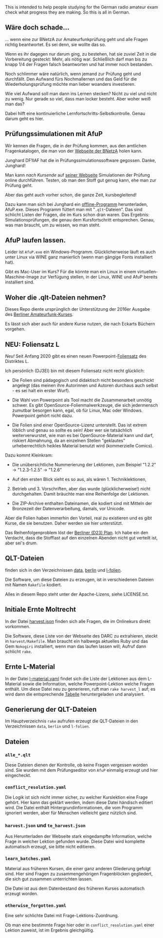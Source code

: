 This is intended to help people studying for the German radio amateur
exam check what progress they are making.  So this is all in German.

## Wäre doch schade...

... wenn eine zur BNetzA zur Amateurfunkprüfung geht und alle Fragen
richtig beantwortet. Es sei denn, sie wollte das so.

Wenn es ihr dagegen nur darum ging, zu bestehen, hat sie zuviel Zeit
in die Vorbereitung gesteckt: Mehr, als nötig war. Schließlich darf
man bis zu knapp 1/4 der Fragen falsch beantworten und hat immer noch
bestanden.

Noch schlimmer wäre natürlich, wenn jemand zur Prüfung geht und
durchfällt. Den Aufwand fürs Nochmallernen und das Geld für die
Wiederholungsprüfung möchte man lieber woanders investieren.

Wie viel Aufwand soll man dann ins Lernen stecken? Nicht zu viel und
nicht zu wenig. Nur gerade so viel, dass man locker besteht. Aber
woher weiß man das?

Dabei hilft eine kontinuierliche
Lernfortschritts-Selbstkontrolle. Genau darum geht es hier.

## Prüfungssimulationen mit AfuP

Wir kennen die Fragen, die in der Prüfung kommen, aus den amtlichen
Fragenkatalogen, die man von der [Webseite der
BNetzA](http://www.bundesnetzagentur.de/cln_1432/DE/Sachgebiete/Telekommunikation/Unternehmen_Institutionen/Frequenzen/SpezielleAnwendungen/Amateurfunk/amateurfunk_node.html)
holen kann.

Junghard DF1IAF hat die in Prüfungssimulationssoftware
gegossen. Danke, Junghard!

Man kann _nach Kursende_ auf
[seiner Webseite](http://www.afup.a36.de/) Simulationen der Prüfung
online durchführen. Testen, ob man den Stoff gut genug kann, ehe man
zur Prüfung geht.

Aber das geht auch vorher schon, die ganze Zeit, kursbegleitend!

Dazu kann man sich bei Junghard ein
[offline-Programm](http://www.afup.a36.de/download/download.html)
herunterladen, AfuP.exe. Dieses Programm füttert man mit
"`.qlt`-Dateien". Das sind schlicht Listen der Fragen, die im Kurs
schon dran waren. Das Ergebnis: Simulationsprüfungen, die genau dem
Kursfortschritt entsprechen.  Genau, was man braucht, um zu wissen, wo
man steht.

## AfuP laufen lassen.

Leider ist `AfuP.exe` ein Windows-Programm. Glücklicherweise läuft es
auch unter Linux via WINE ganz manierlich (wenn man gängige Fonts
installiert hat).

Gibt es Mac-User im Kurs? Für die könnte man ein Linux in einem
virtuellen-Maschine-Image zur Verfügung stellen, in der Linux, WINE
und AfuP bereits installiert sind.

## Woher die .qlt-Dateien nehmen?

Dieses Repo diente ursprünglich der Unterstützung der 2016er Ausgabe
des [Berliner Amateurfunk-Kurses](https://www.chaoswelle.de/Kurs).

Es lässt sich aber auch für andere Kurse nutzen, die nach Eckarts
Büchern vorgehen.

## NEU: Foliensatz L

*Neu!* Seit Anfang 2020 gibt es einen neuen
Powerpoint-[Foliensatz](https://www.darc.de/der-club/distrikte/l/referat-fuer-aus-und-weiterbildung/)
des Distriktes L.

Ich persönlich (DJ3EI) bin mit diesem Foliensatz nicht recht glücklich:

* Die Folien sind pädagogisch und didaktisch nicht besonders geschickt
angelegt (das meinen ihre Autorinnen und Autoren durchaus auch
selbst - es sei halt ein erster Wurf).

* Die Wahl von Powerpoint als Tool macht die Zusammenarbeit unnötig
schwer.  Es gibt OpenSource-Folienmalwerkzeuge, die sich jedermensch
zumutbar besorgen kann, egal, ob für Linux, Mac oder Windows.
Powerpoint gehört nicht dazu.

* Die Folien sind einer OpenSource-Lizenz unterstellt. Das ist extrem
löblich und genau so sollte es sein!  Aber wer sie tatsächlich
weiterverwurstet, wie man es bei OpenSource-Material kann und darf,
riskiert Abmahnung, da an einzelnen Stellen "geklautes"
urheberrechtlich heikles Material benutzt wird (kommerzielle Comics).

Dazu kommt Kleinkram:

* Die unübersichtliche Nummerierung der Lektionen, zum Beispiel 
"1.2.2" → "1.2.3-1.2.5" → "1.2.6"

* Auf den ersten Blick sieht es so aus, als wären 1. Techniklektionen,
2. Betrieb und 3. Vorschriften, aber das wurde (glücklicherweise!) nicht
durchgehalten. Damit bräuchte man eine Reihenfolge der Lektionen.

* Die ZIP-Archive enthalten Dateinamen, die kodiert sind mit Mitteln
der Bronzezeit der Datenverarbeitung, damals, vor Unicode.

Aber die Folien haben immerhin den Vorteil, real zu existieren und es
gibt Kurse, die sie benutzen.  Daher werden sie hier unterstützt.

Das Reihenfolgenproblem löst der [Berliner (D23)
Plan](https://www.chaoswelle.de/Lehrgang_Berlin_2020/Unterrichtsplan_E).
Ich habe ein den Verdacht, dass die Stofflast auf den einzelnen
Abenden nicht gut verteilt ist, aber sei's drum.

## QLT-Dateien

finden sich in den Verzeichnissen [data](data), [berlin](berlin) und
[l-folien](l-folien).

Die Software, um diese Dateien zu erzeugen, ist in verschiedenen
Dateien mit Namen `Rakefile` kodiert.

Alles in diesem Repo steht unter der Apache-Lizens, siehe LICENSE.txt.

## Initiale Ernte Moltrecht

In der Datei [harvest.json](harvest.json) finden sich alle Fragen, die
im Onlinekurs direkt vorkommen.

Die Software, diese Liste von der Webseite des DARC zu extrahieren,
steckt in `harvest/Rakefile`. Man braucht ein halbwegs aktuelles Ruby
und das Gem `Nokogiri` installiert, wenn man das laufen lassen will;
Aufruf dann schlicht `rake`.

## Ernte L-Material

In der Datei [l-material.yaml](l-material.yaml) findet sich die Liste
der Lektionen aus dem L-Material sowie die Information, welche 
Powerpoint-Lektion welche Fragen enthält.  Um diese Datei neu zu
generieren, ruft man `rake harvest_l` auf; es wird dann die
entsprechende
[Tabelle](https://www.darc.de/der-club/distrikte/l/referat-fuer-aus-und-weiterbildung/)
heruntergeladen und analysiert.

## Generierung der QLT-Dateien

Im Hauptverzeichnis `rake` aufrufen erzeugt die QLT-Dateien in den Verzeichnissen
`data`, `berlin` und `l-folien`.

## Dateien

### `alle_*.qlt`

Diese Dateien dienen der Kontrolle, ob keine Fragen vergessen worden
sind.  Sie wurden mit dem Prüfungseditor von `AfuP` einmalig erzeugt
und hier eingecheckt.

### `conflict_resolution.yaml`

Die Logik ist sich nicht immer sicher, zu welcher Kurslektion eine
Frage gehört.  Hier kann das geklärt werden, indem diese Datei
händisch editiert wird.  Die Datei enthält Hintergrundinformationen,
die vom Programm ignoriert werden, aber für Menschen vielleicht ganz
nützlich sind.

### `harvest.json` und `te_harvest.json`

Aus Herunterladen der Webseite stark eingedampfte Information, welche
Frage in welcher Lektion gefunden wurde.  Diese Datei wird komplette
automatisch erzeugt, sie bitte nicht editieren.

### `learn_batches.yaml`

Material aus früheren Kursen, die einer ganz anderen Gliederung
gefolgt sind.  Hier sind Fragen zu zusammengehörigen Fragenblöcken
gegliedert, die sich gut zusammen unterrichten lassen.

Die Datei ist aus dem Datenbestand des früheren Kurses automatisch
erzeugt worden.

### `otherwise_forgotten.yaml`

Eine sehr schlichte Datei mit Frage-Lektions-Zuordnung.

Ob man eine bestimmte Frage hier oder in `conflict_resolution.yaml`
einer Lektion zuweist, ist im Ergebnis gleichgültig.